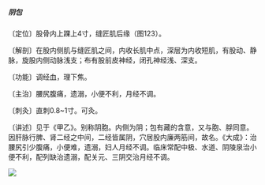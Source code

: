 ##### 阴包

〔定位〕股骨内上踝上4寸，缝匠肌后缘（图123）。

〔解剖〕在股内侧肌与缝匠肌之间，内收长肌中点，深层为内收短肌，有股动、静脉，旋股内侧动脉浅支；布有股前皮神经，闭孔神经浅、深支。

〔功能〕调经血，理下焦。

〔主治〕腰尻腹痛，遗溺，小便不利，月经不调。

〔刺灸〕直刺0.8~1寸。可灸。

〔讲述〕见于《甲乙》。别称阴胞。内侧为阴；包有藏的含意，又与胞、脬同意。因肝脉行脾、肾二经之中间，二经皆属阴，穴居股内廉两筋间，故名。《大成》：治腰尻引少腹痛，小便难，遗溺，妇人月经不调。临床常配中极、水道、阴陵泉治小便不利，配列缺治遗溺，配关元、三阴交治月经不调。

![](img/图123.jpg)
